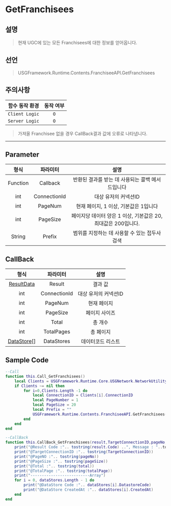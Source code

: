 # GetFranchisees

## 설명
> 현재 UGC에 있는 모든 Franchisees에 대한 정보를 얻어옵니다.
## 선언
> USGFramework.Runtime.Contents.FranchiseeAPI.GetFranchisees
## 주의사항
|    **함수 동작 환경**    | **동작 여부** |
|:------------------:|:---------:|
| ```Client Logic``` |  ```O```  |
| ```Server Logic``` |  ```O```  |
> 가져올 Franchisee 없을 경우 CallBack결과 값에 오류로 나타냅니다.
---


## Parameter
|  **형식**  |   **파라미터**    |                  **설명**                  |
|:--------:|:-------------:|:----------------------------------------:|
| Function |   Callback    |       반환된 결과를 받는 데 사용되는 콜백 메서드입니다        |
|   int    | ConnectionId  |               대상 유저의 커넥션ID               |
|   int    |    PageNum    |         현재 페이지, 1 이상, 기본값은 1입니다          |
|   int    |   PageSize    | 페이지당 데이터 양은 1 이상, 기본값은 20, 최대값은 200입니다.  |
|  String  |    Prefix     |        범위를 지정하는 데 사용할 수 있는 접두사 검색        |
## CallBack
|           **형식**            |   **파라미터**   |    **설명**    |
|:---------------------------:|:------------:|:------------:|
| [ResultData](ResultData.md) |    Result    |     결과 값     |
|             int             | ConnectionId | 대상 유저의 커넥션ID |
|             int             |   PageNum    |    현재 페이지    |
|             int             |   PageSize   |   페이지 사이즈    |
|             int             |    Total     |     총 개수     |
|             int             |  TotalPages  |    총 페이지     |
| [DataStore](DataStore.md)[] |  DataStores  |  데이터코드 리스트   |


## Sample Code
```lua
--Call
function this.Call_GetFranchisees()
    local Clients = USGFramework.Runtime.Core.USGNetwork.NetworkUtility.GetAllClientsInfo()
    if Clients ~= nil then
        for i=0,Clients.Length -1 do
            local ConnectionID = Clients[i].ConnectionID
            local PageNumber = 1
            local PageSize = 20
            local Prefix = ""
            USGFramework.Runtime.Contents.FranchiseeAPI.GetFranchisees(this.CallBack_GetFranchisees, ConnectionID, PageNumber, PageSize, Prefix)
        end
    end
end
```

```lua
--CallBack
function this.CallBack_GetFranchisees(result,TargetConnectionID,pageNo,pageSize,total,totalPage,dataStores)
    print("@Result Code :".. tostring(result.Code) ..", Message : "..tostring(result.Message))
    print("@TargetConnectionID :".. tostring(TargetConnectionID))
    print("@PageNO :".. tostring(pageNo))
    print("@PageSize :".. tostring(pageSize))
    print("@Total :".. tostring(total))
    print("@TotalPage :".. tostring(totalPage))
    print("--------------------------Array")
    for i = 0, dataStores.Length - 1 do
        print("@DataStore Code :".. dataStores[i].DatastoreCode)
        print("@DataStore CreatedAt :".. dataStores[i].CreatedAt)
    end 
end
```
